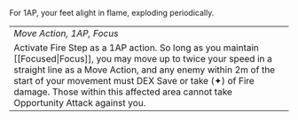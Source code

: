For 1AP, your feet alight in flame, exploding periodically.

|                                                                                                                                                                                                                                                                                                                                      |
| ------------------------------------------------------------------------------------------------------------------------------------------------------------------------------------------------------------------------------------------------------------------------------------------------------------------------------------ |
| *Move Action, 1AP, Focus*                                                                                                                                                                                                                                                                                                            |
| Activate Fire Step as a 1AP action. So long as you maintain [[Focused\|Focus]], you may move up to twice your speed in a straight line as a Move Action, and any enemy within 2m of the start of your movement must DEX Save or take (✦) of Fire damage. Those within this affected area cannot take Opportunity Attack against you. |

